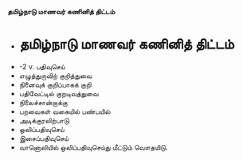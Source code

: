 **தமிழ்நாடு மாணவர் கணினித் திட்டம்**
- # தமிழ்நாடு மாணவர் கணினித் திட்டம்
- -2 v. பதிவுசெய்
- எழுத்துருவிற் குறித்துவை
-  நினைவுக் குறிப்பாகக் குறி
- பதிவேட்டில் குறடிவத்துவை
- நிலைச்சான்றாக்கு
- பறவைகள் வகையில் பண்பயில்
- அடிக்குரலிற்பாடு
- ஒலிப்பதிவுசெய்
- இசைப்பதிவுசெய்
- வானொலியில் ஒலிப்பதிவுசெய்து மீட்டும் வௌதயிடு.

